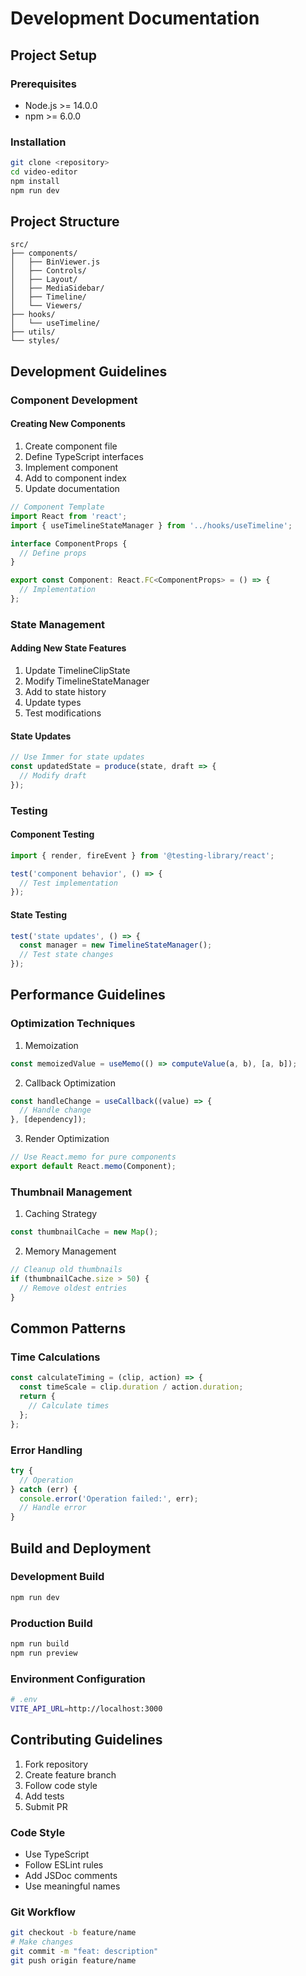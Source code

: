# Development Documentation

## Project Setup

### Prerequisites
- Node.js >= 14.0.0
- npm >= 6.0.0

### Installation
```bash
git clone <repository>
cd video-editor
npm install
npm run dev
```

## Project Structure

```
src/
├── components/
│   ├── BinViewer.js
│   ├── Controls/
│   ├── Layout/
│   ├── MediaSidebar/
│   ├── Timeline/
│   └── Viewers/
├── hooks/
│   └── useTimeline/
├── utils/
└── styles/
```

## Development Guidelines

### Component Development

#### Creating New Components
1. Create component file
2. Define TypeScript interfaces
3. Implement component
4. Add to component index
5. Update documentation

```javascript
// Component Template
import React from 'react';
import { useTimelineStateManager } from '../hooks/useTimeline';

interface ComponentProps {
  // Define props
}

export const Component: React.FC<ComponentProps> = () => {
  // Implementation
};
```

### State Management

#### Adding New State Features
1. Update TimelineClipState
2. Modify TimelineStateManager
3. Add to state history
4. Update types
5. Test modifications

#### State Updates
```javascript
// Use Immer for state updates
const updatedState = produce(state, draft => {
  // Modify draft
});
```

### Testing

#### Component Testing
```javascript
import { render, fireEvent } from '@testing-library/react';

test('component behavior', () => {
  // Test implementation
});
```

#### State Testing
```javascript
test('state updates', () => {
  const manager = new TimelineStateManager();
  // Test state changes
});
```

## Performance Guidelines

### Optimization Techniques

1. Memoization
```javascript
const memoizedValue = useMemo(() => computeValue(a, b), [a, b]);
```

2. Callback Optimization
```javascript
const handleChange = useCallback((value) => {
  // Handle change
}, [dependency]);
```

3. Render Optimization
```javascript
// Use React.memo for pure components
export default React.memo(Component);
```

### Thumbnail Management

1. Caching Strategy
```javascript
const thumbnailCache = new Map();
```

2. Memory Management
```javascript
// Cleanup old thumbnails
if (thumbnailCache.size > 50) {
  // Remove oldest entries
}
```

## Common Patterns

### Time Calculations
```javascript
const calculateTiming = (clip, action) => {
  const timeScale = clip.duration / action.duration;
  return {
    // Calculate times
  };
};
```

### Error Handling
```javascript
try {
  // Operation
} catch (err) {
  console.error('Operation failed:', err);
  // Handle error
}
```

## Build and Deployment

### Development Build
```bash
npm run dev
```

### Production Build
```bash
npm run build
npm run preview
```

### Environment Configuration
```bash
# .env
VITE_API_URL=http://localhost:3000
```

## Contributing Guidelines

1. Fork repository
2. Create feature branch
3. Follow code style
4. Add tests
5. Submit PR

### Code Style
- Use TypeScript
- Follow ESLint rules
- Add JSDoc comments
- Use meaningful names

### Git Workflow
```bash
git checkout -b feature/name
# Make changes
git commit -m "feat: description"
git push origin feature/name
```